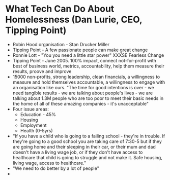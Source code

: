 # What Tech Can Do About Homelessness (Dan Lurie, CEO, Tipping Point)

* Robin Hood organisation - Stan Drucker Miller
* Tipping Point - A few passionate people can make great change
* Ronnie Lott - "You you need a little star power" XXXSE Fearless Change
* Tipping Point - June 2005.  100% impact, connect not-for-profit with best of
  business world, metrics, accountability, help them measure their results,
proove and improve
* 15000 non-profits, strong leadership, clean financials, a willingness to
  measure and hold themselves accountable, a willingness to engage with an
organisation like ours.  "The time for good intentions is over - we need
tangible results - we are talking about people's lives - we are talking about
1.3M people who are too poor to meet their basic needs in the home of all of
these amazing companies - it's unacceptable"
* Four issue areas:
  - Education - 45%
  - Housing
  - Employment
  - Health (0-5yrs) 
* "If you have a child who is going to a failing school - they're in trouble.
  If they're going to a good school you are taking care of 7:30-5 but if they
are going home and their sleeping in their car, or their mum and dad doesn't
have a living wage job, or if they don't have access to healthcare that child
is going to struggle and not make it.  Safe housing, living wage, access to
healthcare." 
* "We need to do better by a lot of people"
*  
